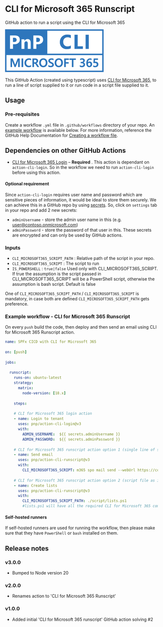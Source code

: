 # CLI for Microsoft 365 Runscript
GitHub action to run a script using the CLI for Microsoft 365

![CLI for Microsoft 365 Runscript](./images/pnp-cli-microsoft365-blue.svg)

This GitHub Action (created using typescript) uses [CLI for Microsoft 365](https://pnp.github.io/cli-microsoft365/), to run a line of script supplied to it or run code in a script file supplied to it.

## Usage
### Pre-requisites
Create a workflow `.yml` file in `.github/workflows` directory of your repo. An [example workflow](#example-workflow---cli-for-microsoft-365-runscript) is available below. For more information, reference the GitHub Help Documentation for [Creating a workflow file](https://help.github.com/en/articles/configuring-a-workflow#creating-a-workflow-file).

## Dependencies on other GitHub Actions

- [CLI for Microsoft 365 Login](https://github.com/pnp/action-cli-login) – **Required** . This action is dependant on `action-cli-login`. So in the workflow we need to run  `action-cli-login` before using this action.

#### Optional requirement
Since `action-cli-login` requires user name and password which are sensitive pieces of information, it would be ideal to store them securely. We can achieve this in a GitHub repo by using [secrets](https://help.github.com/en/actions/automating-your-workflow-with-github-actions/creating-and-using-encrypted-secrets). So, click on `settings` tab in your repo and add 2 new secrets:
- `adminUsername` - store the admin user name in this (e.g. user@contoso.onmicrosoft.com)
- `adminPassword` - store the password of that user in this.
These secrets are encrypted and can only be used by GitHub actions.

### Inputs
- `CLI_MICROSOFT365_SCRIPT_PATH` : Relative path of the script in your repo.
- `CLI_MICROSOFT365_SCRIPT` : The script to run
- `IS_POWERSHELL` : `true|false` Used only with CLI_MICROSOFT365_SCRIPT. If true the assumption is the script passed in CLI_MICROSOFT365_SCRIPT will be a PowerShell script, otherwise the assumption is bash script. Default is false

One of `CLI_MICROSOFT365_SCRIPT_PATH` / `CLI_MICROSOFT365_SCRIPT` is mandatory, in case both are defined `CLI_MICROSOFT365_SCRIPT_PATH` gets preference.

### Example workflow - CLI for Microsoft 365 Runscript
On every `push` build the code, then deploy and then send an email using CLI for Microsoft 365 Runscript action.

```yaml
name: SPFx CICD with CLI for Microsoft 365

on: [push]

jobs:
  
  runscript:
    runs-on: ubuntu-latest
    strategy:
      matrix:
        node-version: [18.x]
    
    steps:
    
    # CLI for Microsoft 365 login action
    - name: Login to tenant
      uses: pnp/action-cli-login@v3
      with:
        ADMIN_USERNAME:  ${{ secrets.adminUsername }}
        ADMIN_PASSWORD:  ${{ secrets.adminPassword }}
    
    # CLI for Microsoft 365 runscript action option 1 (single line of script as input)
    - name: Send email
      uses: pnp/action-cli-runscript@v3
      with:
        CLI_MICROSOFT365_SCRIPT: m365 spo mail send --webUrl https://contoso.sharepoint.com/sites/teamsite --to 'user@contoso.onmicrosoft.com' --subject 'Deployment done' --body '<h2>CLI for Microsoft 365</h2> <p>The deployment is complete.</p> <br/> Email sent via CLI for Microsoft 365 GitHub Action.'
    
    # CLI for Microsoft 365 runscript action option 2 (script file as input)
    - name: Create lists
      uses: pnp/action-cli-runscript@v3
      with:
        CLI_MICROSOFT365_SCRIPT_PATH: ./script/lists.ps1 
        #lists.ps1 will have all the required CLI for Microsoft 365 commands
```

#### Self-hosted runners
If self-hosted runners are used for running the workflow, then please make sure that they have `PowerShell` or `bash` installed on them. 

## Release notes

### v3.0.0

- Bumped to Node version 20

### v2.0.0

- Renames action to 'CLI for Microsoft 365 Runscript'

### v1.0.0
- Added initial 'CLI for Microsoft 365 runscript' GitHub action solving #2